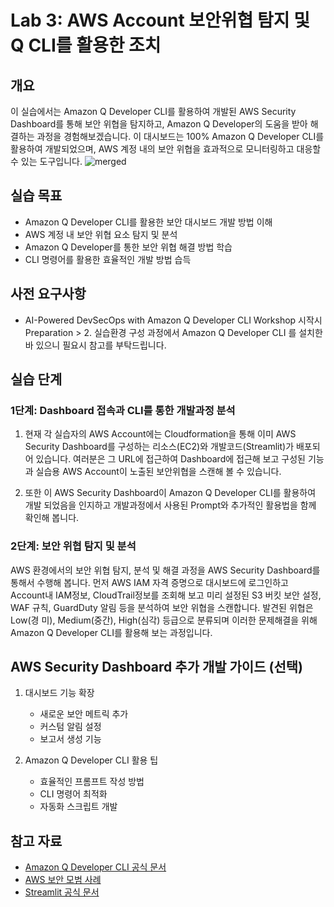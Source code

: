 # Lab 3: AWS Account 보안위협 탐지 및 Q CLI를 활용한 조치

## 개요
이 실습에서는 Amazon Q Developer CLI를 활용하여 개발된 AWS Security Dashboard를 통해 보안 위협을 탐지하고, Amazon Q Developer의 도움을 받아 해결하는 과정을 경험해보겠습니다. 이 대시보드는 100% Amazon Q Developer CLI를 활용하여 개발되었으며, AWS 계정 내의 보안 위협을 효과적으로 모니터링하고 대응할 수 있는 도구입니다.
![merged](https://github.com/user-attachments/assets/e910ddba-e8f0-4395-979e-71b84aaae19b)

## 실습 목표
- Amazon Q Developer CLI를 활용한 보안 대시보드 개발 방법 이해
- AWS 계정 내 보안 위협 요소 탐지 및 분석
- Amazon Q Developer를 통한 보안 위협 해결 방법 학습
- CLI 명령어를 활용한 효율적인 개발 방법 습득

## 사전 요구사항
- AI-Powered DevSecOps with Amazon Q Developer CLI Workshop 시작시 Preparation > 2. 실습환경 구성 과정에서 Amazon Q Developer CLI 를 설치한바 있으니 필요시 참고를 부탁드립니다.

## 실습 단계

### 1단계: Dashboard 접속과 CLI를 통한 개발과정 분석
1. 현재 각 실습자의 AWS Account에는 Cloudformation을 통해 이미 AWS Security Dashboard를 구성하는 리소스(EC2)와 개발코드(Streamlit)가 배포되어 있습니다. 여러분은 그 URL에 접근하여 Dashboard에 접근해 보고 구성된 기능과 실습용 AWS Account이 노출된 보안위협을 스캔해 볼 수 있습니다. 

2. 또한 이 AWS Security Dashboard이 Amazon Q Developer CLI를 활용하여 개발 되었음을 인지하고 개발과정에서 사용된 Prompt와 추가적인 활용법을 함께 확인해 봅니다.

### 2단계: 보안 위협 탐지 및 분석
AWS 환경에서의 보안 위협 탐지, 분석 및 해결 과정을 AWS Security Dashboard를 통해서 수행해 봅니다.
먼저 AWS IAM 자격 증명으로 대시보드에 로그인하고 Account내 IAM정보, CloudTrail정보를 조회해 보고 미리 설정된 S3 버킷 보안 설정, WAF 규칙, GuardDuty 알림 등을 분석하여 보안 위협을 스캔합니다. 발견된 위협은 Low(경
미), Medium(중간), High(심각) 등급으로 분류되며 이러한 문제해결을 위해 Amazon Q Developer CLI를 활용해 보는 과정입니다.

## AWS Security Dashboard 추가 개발 가이드 (선택)
1. 대시보드 기능 확장
   - 새로운 보안 메트릭 추가
   - 커스텀 알림 설정
   - 보고서 생성 기능

2. Amazon Q Developer CLI 활용 팁
   - 효율적인 프롬프트 작성 방법
   - CLI 명령어 최적화
   - 자동화 스크립트 개발

## 참고 자료
- [Amazon Q Developer CLI 공식 문서](https://aws.amazon.com/q/developer/?sc_icampaign=aware_q_dev&sc_ichannel=ha&sc_icontent=awssm-2842900-aware&sc_iplace=signin&trk=829bcc2c-e1f5-4e11-87d0-d2eb29f99620~ha_awssm-2842900-aware)
- [AWS 보안 모범 사례](https://aws.amazon.com/security)
- [Streamlit 공식 문서](https://docs.streamlit.io)
